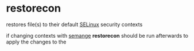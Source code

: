# restorecon  
  
restores file(s) to their default [SELinux](https://github.com/disc0inja/zet/search?q=SELinux) security contexts

if changing contexts with [semange](https://github.com/disc0ninja/zet/search?q=semanage) **restorecon** should be run
afterwards to apply the changes to the *<object>*
